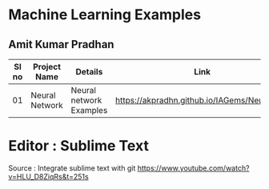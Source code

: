 


# Machine Learning Examples 
## Amit Kumar Pradhan

| Sl no | Project Name | Details |  Link |
| ----- | ------------ | ------------------------ | ---- |
| 01 | Neural Network | Neural network Examples  | https://akpradhn.github.io/IAGems/NeuralNet/ |



# Editor : Sublime Text 

Source : Integrate sublime text with git 
https://www.youtube.com/watch?v=HLU_D8ZiqRs&t=251s


